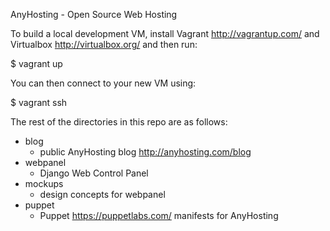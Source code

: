 AnyHosting - Open Source Web Hosting

To build a local development VM, install Vagrant http://vagrantup.com/ and
Virtualbox http://virtualbox.org/ and then run:

  $ vagrant up

You can then connect to your new VM using:

  $ vagrant ssh

The rest of the directories in this repo are as follows:

- blog
    - public AnyHosting blog http://anyhosting.com/blog
- webpanel
    - Django Web Control Panel
- mockups
    - design concepts for webpanel
- puppet
    - Puppet https://puppetlabs.com/ manifests for AnyHosting
